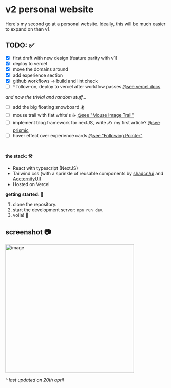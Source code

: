 # v2 personal website

Here's my second go at a personal website. Ideally, this will be much easier to expand on than v1.

## TODO: ✅

- [x] first draft with new design (feature parity with v1)
- [x] deploy to vercel
- [x] move the domains around
- [x] add experience section
- [x] github workflows -> build and lint check
- [ ] ^ follow-on, deploy to vercel after workflow passes [@see vercel docs](https://vercel.com/guides/how-can-i-use-github-actions-with-vercel)

_and now the trivial and random stuff..._

- [ ] add the big floating snowboard 🏂
- [ ] mouse trail with flat white's ☕ [@see "Mouse Image Trail"](www.hover.dev/components/other#mouse-image-trail)
- [ ] implement blog framework for nextJS, write ✍️ my first article? [@see prismic](https://prismic.io/blog/nextjs-blog-tutorial)
- [ ] hover effect over experience cards [@see "Following Pointer"](https://ui.aceternity.com/components/following-pointer)

<br />

**the stack: 🛠️**

- React with typescript (NextJS)
- Tailwind css (with a sprinkle of reusable components by [shadcn/ui](https://ui.shadcn.com/) and [AceternityUI](https://ui.aceternity.com/))
- Hosted on Vercel

**getting started: 🏁**

1. clone the repository.
2. start the development server: `npm run dev`.
3. voila! 🍻

## screenshot 📷

<img width="400" alt="image" src="https://github.com/wa-bha/v2-personal-website/assets/55519189/08b2b71a-ce86-4c02-9061-5f098c4f0be5">

_^ last updated on 20th april_
